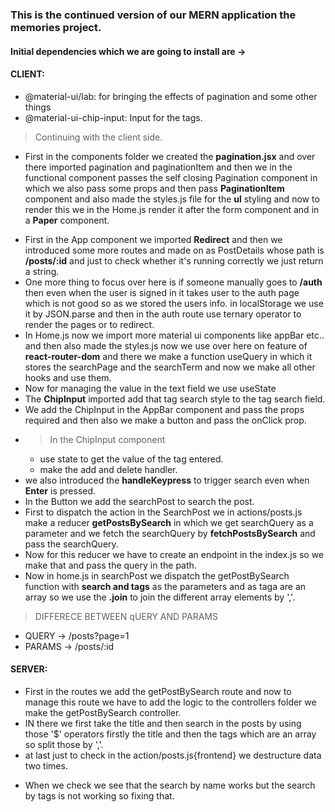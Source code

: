 ### This is the continued version of our MERN application the memories project.

#### Initial dependencies which we are going to install are ->

#### CLIENT:

- @material-ui/lab: for bringing the effects of pagination and some other things
- @material-ui-chip-input: Input for the tags.

> Continuing with the client side.

- First in the components folder we created the **pagination.jsx** and over there imported pagination and paginationItem and then we in the functional component passes the self closing Pagination component in which we also pass some props and then pass **PaginationItem** component and also made the styles.js file for the **ul** styling and now to render this we in the Home.js render it after the form component and in a **Paper** component.

* First in the App component we imported **Redirect** and then we introduced some more routes and made on as PostDetails whose path is **/posts/:id** and just to check whether it's running correctly we just return a string.
* One more thing to focus over here is if someone manually goes to **/auth** then even when the user is signed in it takes user to the auth page which is not good so as we stored the users info. in localStorage we use it by JSON.parse and then in the auth route use ternary operator to render the pages or to redirect.
* In Home.js now we import more material ui components like appBar etc.. and then also made the styles.js now we use over here on feature of **react-router-dom** and there we make a function useQuery in which it stores the searchPage and the searchTerm and now we make all other hooks and use them.
* Now for managing the value in the text field we use useState
* The **ChipInput** imported add that tag search style to the tag search field.
* We add the ChipInput in the AppBar component and pass the props required and then also we make a button and pass the onClick prop.
* > In the ChipInput component
  - use state to get the value of the tag entered.
  - make the add and delete handler.
* we also introduced the **handleKeypress** to trigger search even when **Enter** is pressed.
* In the Button we add the searchPost to search the post.
* First to dispatch the action in the SearchPost we in actions/posts.js make a reducer **getPostsBySearch** in which we get searchQuery as a parameter and we fetch the searchQuery by **fetchPostsBySearch** and pass the searchQuery.
* Now for this reducer we have to create an endpoint in the index.js so we make that and pass the query in the path.
* Now in home.js in searchPost we dispatch the getPostBySearch function with **search and tags** as the parameters and as taga are an array so we use the **.join** to join the different array elements by ','.

> DIFFERECE BETWEEN qUERY AND PARAMS

- QUERY -> /posts?page=1
- PARAMS -> /posts/:id

#### SERVER:

- First in the routes we add the getPostBySearch route and now to manage this route we have to add the logic to the controllers folder we make the getPostBySearch controller.
- IN there we first take the title and then search in the posts by using those '$' operators firstly the title and then the tags which are an array so split those by ','.
- at last just to check in the action/posts.js{frontend} we destructure data two times.

* When we check we see that the search by name works but the search by tags is not working so fixing that.
